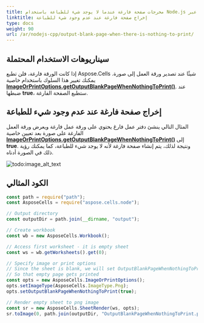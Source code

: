```yaml
---
title: مخرجات صفحة فارغة عندما لا يوجد شيء للطباعة باستخدام Node.js عبر C++
linktitle: إخراج صفحة فارغة عند عدم وجود شيء للطباعة
type: docs
weight: 90
url: /ar/nodejs-cpp/output-blank-page-when-there-is-nothing-to-print/
---
```


## **سيناريوهات الاستخدام المحتملة**

إذا كانت الورقة فارغة، فلن تطبع Aspose.Cells شيئًا عند تصدير ورقة العمل إلى صورة. يمكنك تغيير هذا السلوك باستخدام خاصية [**ImageOrPrintOptions.getOutputBlankPageWhenNothingToPrint()**](https://reference.aspose.com/cells/nodejs-cpp/imageorprintoptions/#getOutputBlankPageWhenNothingToPrint--). عند ضبطها **true**، ستطبع الصفحة الفارغة.

## **إخراج صفحة فارغة عند عدم وجود شيء للطباعة**

المثال التالي ينشئ دفتر عمل فارغ يحتوي على ورقة عمل فارغة ويعرض ورقة العمل الفارغة على صورة بعد تعيين خاصية [**ImageOrPrintOptions.getOutputBlankPageWhenNothingToPrint()**](https://reference.aspose.com/cells/nodejs-cpp/imageorprintoptions/#getOutputBlankPageWhenNothingToPrint--) إلى **true**. ونتيجة لذلك، يتم إنشاء صفحة فارغة لأنه لا يوجد شيء للطباعة، كما يمكنك رؤية ذلك في الصورة أدناه.

![todo:image_alt_text](output-blank-page-when-there-is-nothing-to-print_1.png)

## **الكود المثالي**

```javascript
const path = require("path");
const AsposeCells = require("aspose.cells.node");

// Output directory
const outputDir = path.join(__dirname, "output");

// Create workbook
const wb = new AsposeCells.Workbook();

// Access first worksheet - it is empty sheet
const ws = wb.getWorksheets().get(0);

// Specify image or print options
// Since the sheet is blank, we will set OutputBlankPageWhenNothingToPrint to true
// So that empty page gets printed
const opts = new AsposeCells.ImageOrPrintOptions();
opts.setImageType(AsposeCells.ImageType.Png);
opts.setOutputBlankPageWhenNothingToPrint(true);

// Render empty sheet to png image
const sr = new AsposeCells.SheetRender(ws, opts);
sr.toImage(0, path.join(outputDir, "OutputBlankPageWhenNothingToPrint.png"));
```
